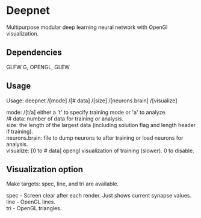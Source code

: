 # Deepnet
Multipurpose modular deep learning neural network with OpenGl visualization.<br />

## Dependencies
GLFW G, OPENGL, GLEW<br />

## Usage
Usage: deepnet /[mode] /[# data] /[size] /[neurons.brain] /[visualize]<br />

mode: /[t/a] either a 't' to specify training mode or 'a' to analyze. <br />
/# data:  number of data for training or analysis.<br />
size: the length of the largest data (including solution flag and length header if training).<br />
neurons.brain: file to dump neurons to after training or load neurons for analysis.<br />
visualize: [0 to # data] opengl visualization of training (slower). 0 to disable.<br />

## Visualization option
Make targets: spec, line, and tri are available.<br />
    
spec - Screen clear after each render. Just shows current synapse values.<br />
line - OpenGL lines.<br />
tri - OpenGL triangles.<br />
